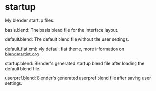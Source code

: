# startup
My blender startup files.

basis.blend:
The basis blend file for the interface layout.

default.blend:
The default blend file without the user settings.

default_flat.xml:
My default flat theme, more information on <a href="http://blenderartists.org/forum/showthread.php?388861-Theme-Default-Flat">blenderartist.org</a>.

startup.blend:
Blender's generated startup blend file after loading the default blend file.

userpref.blend:
Blender's generated userpref blend file after saving user settings.
